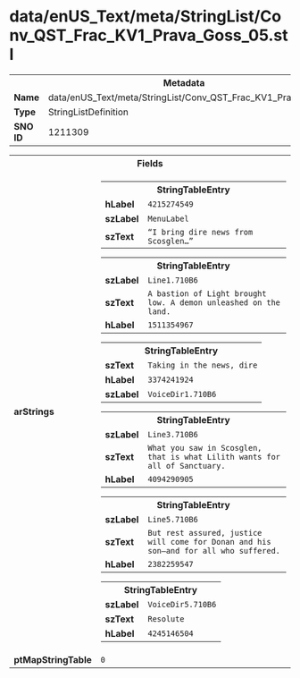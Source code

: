<h1>data/enUS_Text/meta/StringList/Conv_QST_Frac_KV1_Prava_Goss_05.stl</h1><table><tr><th colspan="100%">Metadata</th></tr><tr><td><b>Name</b></td><td>data/enUS_Text/meta/StringList/Conv_QST_Frac_KV1_Prava_Goss_05.stl</td></tr><tr><td><b>Type</b></td><td>StringListDefinition</td></tr><tr><td><b>SNO ID</b></td><td>1211309</td></tr></table>

<table><tr><th colspan="100%">Fields</th></tr><tr><td><b>arStrings</b></td><td><table><tr><th colspan="100%">StringTableEntry</th></tr><tr><td><b>hLabel</b></td><td><code>4215274549</code></td></tr><tr><td><b>szLabel</b></td><td><code>MenuLabel</code></td></tr><tr><td><b>szText</b></td><td><code>“I bring dire news from Scosglen…”</code></td></tr></table>


<table><tr><th colspan="100%">StringTableEntry</th></tr><tr><td><b>szLabel</b></td><td><code>Line1.710B6</code></td></tr><tr><td><b>szText</b></td><td><code>A bastion of Light brought low. A demon unleashed on the land.</code></td></tr><tr><td><b>hLabel</b></td><td><code>1511354967</code></td></tr></table>


<table><tr><th colspan="100%">StringTableEntry</th></tr><tr><td><b>szText</b></td><td><code>Taking in the news, dire</code></td></tr><tr><td><b>hLabel</b></td><td><code>3374241924</code></td></tr><tr><td><b>szLabel</b></td><td><code>VoiceDir1.710B6</code></td></tr></table>


<table><tr><th colspan="100%">StringTableEntry</th></tr><tr><td><b>szLabel</b></td><td><code>Line3.710B6</code></td></tr><tr><td><b>szText</b></td><td><code>What you saw in Scosglen, that is what Lilith wants for all of Sanctuary.</code></td></tr><tr><td><b>hLabel</b></td><td><code>4094290905</code></td></tr></table>


<table><tr><th colspan="100%">StringTableEntry</th></tr><tr><td><b>szLabel</b></td><td><code>Line5.710B6</code></td></tr><tr><td><b>szText</b></td><td><code>But rest assured, justice will come for Donan and his son—and for all who suffered.</code></td></tr><tr><td><b>hLabel</b></td><td><code>2382259547</code></td></tr></table>


<table><tr><th colspan="100%">StringTableEntry</th></tr><tr><td><b>szLabel</b></td><td><code>VoiceDir5.710B6</code></td></tr><tr><td><b>szText</b></td><td><code>Resolute</code></td></tr><tr><td><b>hLabel</b></td><td><code>4245146504</code></td></tr></table>


</td></tr><tr><td><b>ptMapStringTable</b></td><td><code>0</code></td></tr></table>

